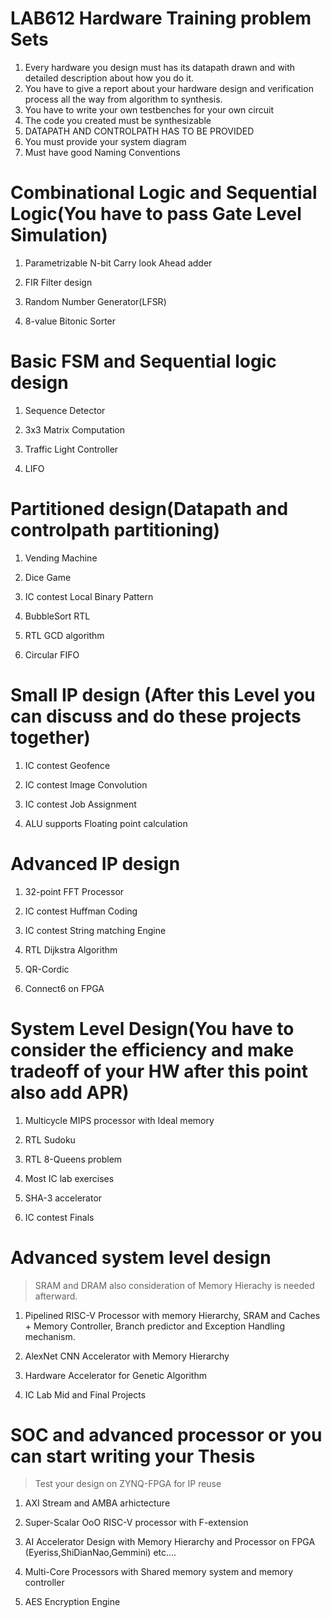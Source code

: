 # LAB612 Hardware Training problem Sets
1. Every hardware you design must has its datapath drawn and with detailed description about how you do it.<br />
2. You have to give a report about your hardware design and verification process all the way from algorithm to synthesis.<br />
3. You have to write your own testbenches for your own circuit<br />
4. The code you created must be synthesizable<br />
5. DATAPATH AND CONTROLPATH HAS TO BE PROVIDED <br />
6. You must provide your system diagram <br />
7. Must have good Naming Conventions<br />

# Combinational Logic and Sequential Logic(You have to pass Gate Level Simulation)

1. Parametrizable N-bit Carry look Ahead adder

2. FIR Filter design

3. Random Number Generator(LFSR)

4. 8-value Bitonic Sorter

# Basic FSM and Sequential logic design

1. Sequence Detector

2. 3x3 Matrix Computation

3. Traffic Light Controller

4. LIFO

# Partitioned design(Datapath and controlpath partitioning)
1. Vending Machine

2. Dice Game

3. IC contest Local Binary Pattern

4. BubbleSort RTL

5. RTL GCD algorithm

6. Circular FIFO

# Small IP design (After this Level you can discuss and do these projects together)

1. IC contest Geofence

2. IC contest Image Convolution

3. IC contest Job Assignment

4. ALU supports Floating point calculation

# Advanced IP design
1. 32-point FFT Processor

2. IC contest Huffman Coding

3. IC contest String matching Engine

4. RTL Dijkstra Algorithm

5. QR-Cordic

6. Connect6 on FPGA

# System Level Design(You have to consider the efficiency and make tradeoff of your HW after this point also add APR)
1. Multicycle MIPS processor with Ideal memory

2. RTL Sudoku

3. RTL 8-Queens problem

4. Most IC lab exercises

5. SHA-3 accelerator

6. IC contest Finals

# Advanced system level design
>SRAM and DRAM also consideration of Memory Hierachy is needed afterward.
1. Pipelined RISC-V Processor with memory Hierarchy, SRAM and Caches + Memory Controller, Branch predictor and Exception Handling mechanism.

2. AlexNet CNN Accelerator with Memory Hierarchy

3. Hardware Accelerator for Genetic Algorithm

4. IC Lab Mid and Final Projects

#  SOC and advanced processor or you can start writing your Thesis
> Test your design on ZYNQ-FPGA for IP reuse

1. AXI Stream and AMBA arhictecture

2. Super-Scalar OoO RISC-V processor with F-extension

3. AI Accelerator Design with Memory Hierarchy and Processor on FPGA (Eyeriss,ShiDianNao,Gemmini) etc....

4. Multi-Core Processors with Shared memory system and memory controller

5. AES Encryption Engine
